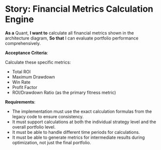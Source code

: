 # Story: Financial Metrics Calculation Engine

**As a** Quant,
**I want to** calculate all financial metrics shown in the architecture diagram,
**So that** I can evaluate portfolio performance comprehensively.

**Acceptance Criteria**:

Calculate these specific metrics:
- Total ROI
- Maximum Drawdown
- Win Rate
- Profit Factor
- ROI/Drawdown Ratio (as the primary fitness metric)

**Requirements**:
- The implementation must use the exact calculation formulas from the legacy code to ensure consistency.
- It must support calculations at both the individual strategy level and the overall portfolio level.
- It must be able to handle different time periods for calculations.
- It must be able to generate metrics for intermediate results during optimization, not just the final portfolio.
